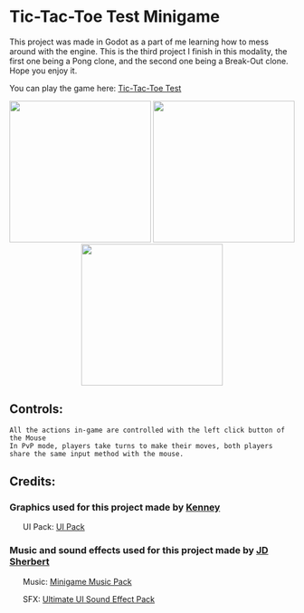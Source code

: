 # Tic-Tac-Toe Test Minigame

This project was made in Godot as a part of me learning how to mess around with the engine. This is the third project I finish in this modality, the first one being a Pong clone, and the second one being a Break-Out clone. Hope you enjoy it.

You can play the game here: <a href="https://matiashettich.itch.io/tic-tac-toe-minigame-test">Tic-Tac-Toe Test</a>

<p align="center">
  <img src="https://github.com/matias-hettich-castillo/TicTacToso/assets/7623785/fadd0d07-425e-4a5a-8503-361b3ea806bd" width="250" />
  <img src="https://github.com/matias-hettich-castillo/TicTacToso/assets/7623785/016618c1-b5b0-41f4-b395-9eb9e40d922b" width="250" />
  <img src="https://github.com/matias-hettich-castillo/TicTacToso/assets/7623785/e4358325-cda7-4e0d-a84a-0d2874870580" width="250" />
</p>

## Controls:

    All the actions in-game are controlled with the left click button of the Mouse
    In PvP mode, players take turns to make their moves, both players share the same input method with the mouse.

## Credits:

### Graphics used for this project made by <a href="https://www.kenney.nl/">Kenney</a>
<ul>UI Pack: <a href="https://www.kenney.nl/assets/ui-pack">UI Pack</a></ul>

### Music and sound effects used for this project made by <a href="https://jdsherbert.itch.io/">JD Sherbert</a>
<ul>Music: <a href="https://jdsherbert.itch.io/minigame-music-pack">Minigame Music Pack</a></ul>
<ul>SFX: <a href="https://jdsherbert.itch.io/ultimate-ui-sfx-pack">Ultimate UI Sound Effect Pack</a></ul>
